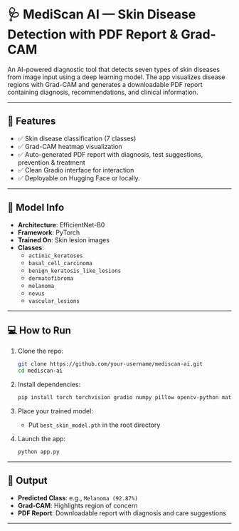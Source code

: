 # 🩺 MediScan AI — Skin Disease Detection with PDF Report & Grad-CAM

An AI-powered diagnostic tool that detects seven types of skin diseases from image input using a deep learning model. The app visualizes disease regions with Grad-CAM and generates a downloadable PDF report containing diagnosis, recommendations, and clinical information.

---

## 🚀 Features

- ✅ Skin disease classification (7 classes)
- ✅ Grad-CAM heatmap visualization
- ✅ Auto-generated PDF report with diagnosis, test suggestions, prevention & treatment
- ✅ Clean Gradio interface for interaction
- ✅ Deployable on Hugging Face or locally.

---

## 🧠 Model Info

- **Architecture**: EfficientNet-B0
- **Framework**: PyTorch
- **Trained On**: Skin lesion images
- **Classes**:
  - `actinic_keratoses`
  - `basal_cell_carcinoma`
  - `benign_keratosis_like_lesions`
  - `dermatofibroma`
  - `melanoma`
  - `nevus`
  - `vascular_lesions`

---

## 💻 How to Run

1. Clone the repo:
    ```bash
    git clone https://github.com/your-username/mediscan-ai.git
    cd mediscan-ai
    ```

2. Install dependencies:
    ```bash
    pip install torch torchvision gradio numpy pillow opencv-python matplotlib reportlab
    ```

3. Place your trained model:
    - Put `best_skin_model.pth` in the root directory

4. Launch the app:
    ```bash
    python app.py
    ```

---

## 📄 Output

- **Predicted Class**: e.g., `Melanoma (92.87%)`
- **Grad-CAM**: Highlights region of concern
- **PDF Report**: Downloadable report with diagnosis and care suggestions

---



